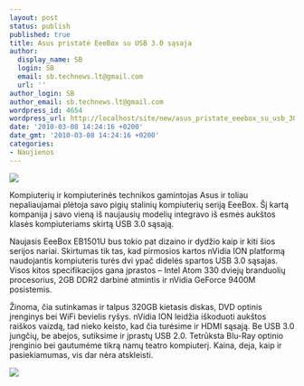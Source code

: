 ```yaml
---
layout: post
status: publish
published: true
title: Asus pristatė EeeBox su USB 3.0 sąsaja
author:
  display_name: SB
  login: SB
  email: sb.technews.lt@gmail.com
  url: ''
author_login: SB
author_email: sb.technews.lt@gmail.com
wordpress_id: 4654
wordpress_url: http://localhost/site/new/asus_pristate_eeebox_su_usb_30_sasaja/
date: '2010-03-08 14:24:16 +0200'
date_gmt: '2010-03-08 14:24:16 +0200'
categories:
- Naujienos
---
```

<div class="imgright"><img src="http://t1.gstatic.com/images?q=tbn:hW69A84hGnjtNM:http://www.eeextra.com/images/blackeeebox.jpg"  /></div>
<p>Kompiuterių ir kompiuterinės technikos gamintojas Asus ir toliau nepaliaujamai plėtoja savo pigių stalinių kompiuterių seriją EeeBox. Šį kartą kompanija į savo vieną iš naujausių modelių integravo iš esmės aukštos klasės kompiuteriams skirtą USB 3.0 sąsają.</p>
<p>Naujasis EeeBox EB1501U bus tokio pat dizaino ir dydžio kaip ir kiti šios serijos nariai. Skirtumas tik tas, kad pirmosios kartos nVidia ION platformą naudojantis kompiuteris turės dvi ypač didelės spartos USB 3.0 sąsajas. Visos kitos specifikacijos gana įprastos – Intel Atom 330 dviejų branduolių procesorius, 2GB DDR2 darbinė atmintis ir nVidia GeForce 9400M posistemis.</p>
<p>Žinoma, čia sutinkamas ir talpus 320GB kietasis diskas, DVD optinis įrenginys bei WiFi bevielis ryšys. nVidia ION leidžia iškoduoti aukštos raiškos vaizdą, tad nieko keisto, kad čia turėsime ir HDMI sąsają. Be USB 3.0 jungčių, be abejos, sutiksime ir įprastų USB 2.0. Tetrūksta Blu-Ray optinio įrenginio bei gautumėme tikrą namų teatro kompiuterį. Kaina, deja, kaip ir pasiekiamumas, vis dar nėra atskleisti.</p>
<p><img src="http://www.part.lt/img/3b76b837610f043472f7a1b017b69478743.jpg" /></p>
